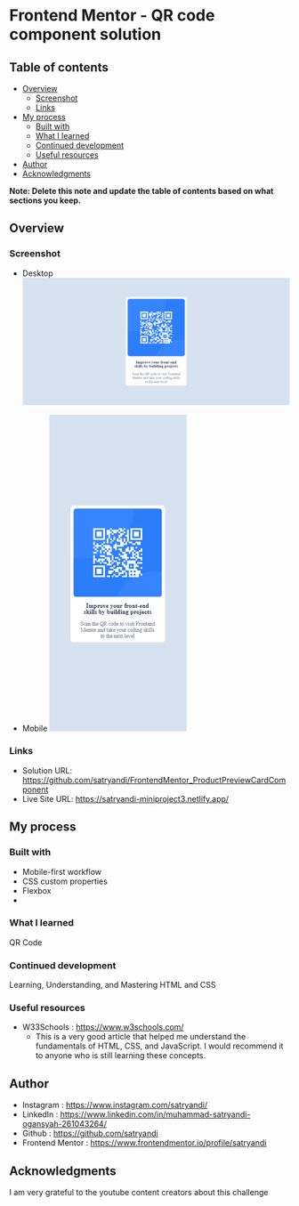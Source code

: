 # Frontend Mentor - QR code component solution

 

## Table of contents

- [Overview](#overview)
  - [Screenshot](#screenshot)
  - [Links](#links)
- [My process](#my-process)
  - [Built with](#built-with)
  - [What I learned](#what-i-learned)
  - [Continued development](#continued-development)
  - [Useful resources](#useful-resources)
- [Author](#author)
- [Acknowledgments](#acknowledgments)

**Note: Delete this note and update the table of contents based on what sections you keep.**

## Overview

### Screenshot

- Desktop
![Alt text](design/Screenshot_Desktop_QrCodeComponent.png)

- Mobile
![Alt text](design/Screenshot_Mobile_QrCodeComponent.png)

### Links

- Solution URL: https://github.com/satryandi/FrontendMentor_ProductPreviewCardComponent
- Live Site URL: https://satryandi-miniproject3.netlify.app/

## My process

### Built with

- Mobile-first workflow
- CSS custom properties
- Flexbox
- 

### What I learned

QR Code

### Continued development

Learning, Understanding, and Mastering HTML and CSS

### Useful resources

- W33Schools : https://www.w3schools.com/
  - This is a very good article that helped me understand the fundamentals of HTML, CSS, and JavaScript. I would recommend it to anyone who is still learning these concepts.

## Author

- Instagram : https://www.instagram.com/satryandi/
- LinkedIn : https://www.linkedin.com/in/muhammad-satryandi-ogansyah-261043264/
- Github : https://github.com/satryandi
- Frontend Mentor : https://www.frontendmentor.io/profile/satryandi

## Acknowledgments

I am very grateful to the youtube content creators about this challenge 
